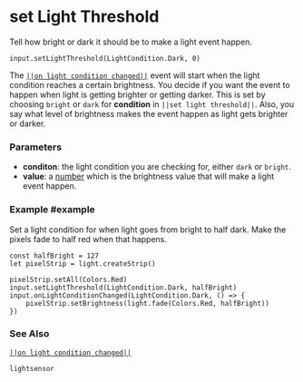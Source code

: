 # set Light Threshold

Tell how bright or dark it should be to make a light event happen.

```sig
input.setLightThreshold(LightCondition.Dark, 0)
```
The [``||on light condition changed||``](/reference/input/on-light-condition-changed) event will start
when the light condition reaches a certain brightness. You decide if you want the event to happen when
light is getting brighter or getting darker. This is set by choosing `bright` or `dark` for **condition**
in ``||set light threshold||``. Also, you say what level of brightness makes the event happen as
light gets brighter or darker.

### Parameters

* **conditon**: the light condition you are checking for, either `dark` or `bright`.
* **value**: a [number](/types/number) which is the brightness value that will make a light event happen.

### Example #example

Set a light condition for when light goes from bright to half dark. Make the pixels fade to half red when
that happens.

```blocks
const halfBright = 127
let pixelStrip = light.createStrip()

pixelStrip.setAll(Colors.Red)
input.setLightThreshold(LightCondition.Dark, halfBright)
input.onLightConditionChanged(LightCondition.Dark, () => {
	pixelStrip.setBrightness(light.fade(Colors.Red, halfBright))
})
```

### See Also

[``||on light condition changed||``](/reference/input/on-light-condition-changed)

```package
lightsensor
```